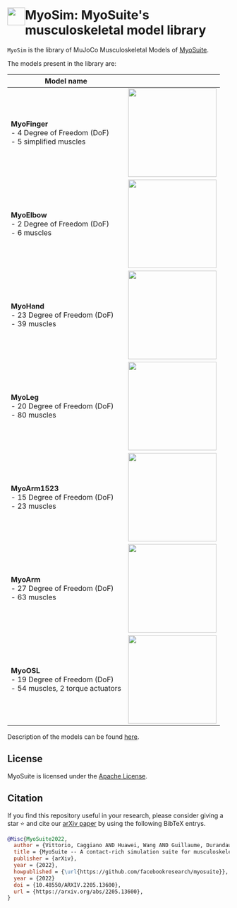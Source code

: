 # <img  style="float: left;" src="https://user-images.githubusercontent.com/23240128/233209820-821715e0-07e6-4dbc-8133-d915a7ea06b7.png" width=40> MyoSim: MyoSuite's musculoskeletal model library

 `MyoSim` is the library of MuJoCo Musculoskeletal Models of [MyoSuite](https://github.com/facebookresearch/myoSuite).


The models present in the library are:



| Model name  | |
|-----------|--------------------|
| **MyoFinger** <br> - 4 Degree of Freedom (DoF) <br> - 5 simplified muscles |<img src="https://user-images.githubusercontent.com/23240128/232323930-d1721f87-731b-432d-bafd-8c818ab4bbfe.png" width="200">|
| **MyoElbow**  <br> - 2 Degree of Freedom (DoF) <br> - 6 muscles | <img src="https://user-images.githubusercontent.com/23240128/232323890-6a601a82-1d3c-4e12-901c-0fd9cf232691.png" width="200">|
| **MyoHand**  <br>  - 23 Degree of Freedom (DoF) <br> - 39 muscles | <img src="https://user-images.githubusercontent.com/23240128/232323950-39552200-614b-4c73-aab5-8a78daa0f5f3.png" width="200">|
| **MyoLeg**  <br>  - 20 Degree of Freedom (DoF) <br> - 80 muscles | <img src="https://user-images.githubusercontent.com/12837145/236839645-e34eab3f-0358-4ca8-8ae0-68a5c08585e4.png" width="200">|
| **MyoArm1523**  <br>  - 15 Degree of Freedom (DoF) <br> - 23 muscles | <img src="https://picgo-liusiyuan.oss-cn-beijing.aliyuncs.com/picgo-lsy/202502241936331.png" width="200">|
| **MyoArm**  <br>  - 27 Degree of Freedom (DoF) <br> - 63 muscles | <img src="https://github.com/MyoHub/myo_sim/assets/23240128/1f57c639-b7de-4bbb-a3c2-d2c29716e6c8" width="200">|
| **MyoOSL**  <br>  - 19 Degree of Freedom (DoF) <br> - 54 muscles, 2 torque actuators | <img src="https://github.com/elladyr/myo_sim/assets/5383997/ec9dfc65-94ba-457f-8375-594c0e3a89b5" width="200">|

Description of the models can be found [here](https://myosuite.readthedocs.io/en/latest/suite.html#models).

## License

MyoSuite is licensed under the [Apache License](LICENSE).

## Citation

If you find this repository useful in your research, please consider giving a star ⭐ and cite our [arXiv paper](https://arxiv.org/abs/2205.13600)  by using the following BibTeX entrys.

```BibTeX
@Misc{MyoSuite2022,
  author = {Vittorio, Caggiano AND Huawei, Wang AND Guillaume, Durandau AND Massimo, Sartori AND Vikash, Kumar},
  title = {MyoSuite -- A contact-rich simulation suite for musculoskeletal motor control},
  publisher = {arXiv},
  year = {2022},
  howpublished = {\url{https://github.com/facebookresearch/myosuite}},
  year = {2022}
  doi = {10.48550/ARXIV.2205.13600},
  url = {https://arxiv.org/abs/2205.13600},
}
```
